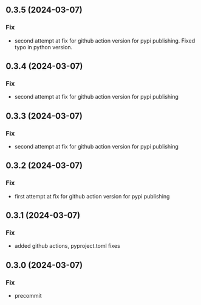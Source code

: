 ## 0.3.5 (2024-03-07)

### Fix

- second attempt at fix for github action version for pypi publishing. Fixed typo in python version.

## 0.3.4 (2024-03-07)

### Fix

- second attempt at fix for github action version for pypi publishing

## 0.3.3 (2024-03-07)

### Fix

- second attempt at fix for github action version for pypi publishing

## 0.3.2 (2024-03-07)

### Fix

- first attempt at fix for github action version for pypi publishing

## 0.3.1 (2024-03-07)

### Fix

- added github actions, pyproject.toml fixes

## 0.3.0 (2024-03-07)

### Fix

- precommit
